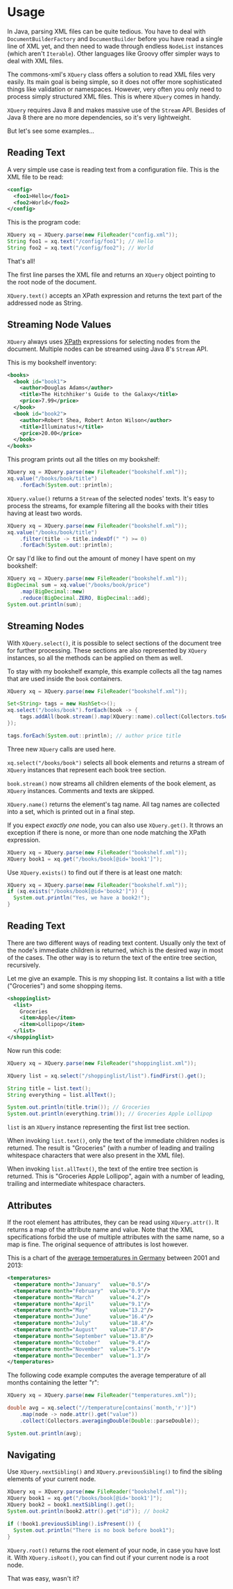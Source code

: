 # Usage

In Java, parsing XML files can be quite tedious. You have to deal with `DocumentBuilderFactory` and `DocumentBuilder` before you have read a single line of XML yet, and then need to wade through endless `NodeList` instances (which aren't `Iterable`). Other languages like Groovy offer simpler ways to deal with XML files.

The commons-xml's `XQuery` class offers a solution to read XML files very easily. Its main goal is being simple, so it does not offer more sophisticated things like validation or namespaces. However, very often you only need to process simply structured XML files. This is where `XQuery` comes in handy.

`XQuery` requires Java 8 and makes massive use of the `Stream` API. Besides of Java 8 there are no more dependencies, so it's very lightweight.

But let's see some examples...

## Reading Text

A very simple use case is reading text from a configuration file. This is the XML file to be read:

```xml
<config>
  <foo1>Hello</foo1>
  <foo2>World</foo2>
</config>
```

This is the program code:

```java
XQuery xq = XQuery.parse(new FileReader("config.xml"));
String foo1 = xq.text("/config/foo1"); // Hello
String foo2 = xq.text("/config/foo2"); // World
```

That's all!

The first line parses the XML file and returns an `XQuery` object pointing to the root node of the document.

`XQuery.text()` accepts an XPath expression and returns the text part of the addressed node as String.

## Streaming Node Values

`XQuery` always uses [XPath](http://www.w3.org/TR/xpath) expressions for selecting nodes from the document. Multiple nodes can be streamed using Java 8's `Stream` API.

This is my bookshelf inventory:

```xml
<books>
  <book id="book1">
    <author>Douglas Adams</author>
    <title>The Hitchhiker's Guide to the Galaxy</title>
    <price>7.99</price>
  </book>
  <book id="book2">
    <author>Robert Shea, Robert Anton Wilson</author>
    <title>Illuminatus!</title>
    <price>20.00</price>
  </book>
</books>
```

This program prints out all the titles on my bookshelf:

```java
XQuery xq = XQuery.parse(new FileReader("bookshelf.xml"));
xq.value("/books/book/title")
    .forEach(System.out::println);
```

`XQuery.value()` returns a `Stream` of the selected nodes' texts. It's easy to process the streams, for example filtering all the books with their titles having at least two words.

```java
XQuery xq = XQuery.parse(new FileReader("bookshelf.xml"));
xq.value("/books/book/title")
    .filter(title -> title.indexOf(" ") >= 0)
    .forEach(System.out::println);
```

Or say I'd like to find out the amount of money I have spent on my bookshelf:

```java
XQuery xq = XQuery.parse(new FileReader("bookshelf.xml"));
BigDecimal sum = xq.value("/books/book/price")
    .map(BigDecimal::new)
    .reduce(BigDecimal.ZERO, BigDecimal::add);
System.out.println(sum);
```

## Streaming Nodes

With `XQuery.select()`, it is possible to select sections of the document tree for further processing. These sections are also represented by `XQuery` instances, so all the methods can be applied on them as well.

To stay with my bookshelf example, this example collects all the tag names that are used inside the `book` containers.

```java
XQuery xq = XQuery.parse(new FileReader("bookshelf.xml"));

Set<String> tags = new HashSet<>();
xq.select("/books/book").forEach(book -> {
    tags.addAll(book.stream().map(XQuery::name).collect(Collectors.toSet()));
});

tags.forEach(System.out::println); // author price title
```

Three new `XQuery` calls are used here.

`xq.select("/books/book")` selects all book elements and returns a stream of `XQuery` instances that represent each book tree section.

`book.stream()` now streams all children elements of the book element, as `XQuery` instances. Comments and texts are skipped.

`XQuery.name()` returns the element's tag name. All tag names are collected into a set, which is printed out in a final step.

If you expect _exactly one_ node, you can also use `XQuery.get()`. It throws an exception if there is none, or more than one node matching the XPath expression.

```java
XQuery xq = XQuery.parse(new FileReader("bookshelf.xml"));
XQuery book1 = xq.get("/books/book[@id='book1']");
```

Use `XQuery.exists()` to find out if there is at least one match:

```java
XQuery xq = XQuery.parse(new FileReader("bookshelf.xml"));
if (xq.exists("/books/book[@id='book2']")) {
  System.out.println("Yes, we have a book2!");
}
```

## Reading Text

There are two different ways of reading text content. Usually only the text of the node's immediate children is returned, which is the desired way in most of the cases. The other way is to return the text of the entire tree section, recursively.

Let me give an example. This is my shopping list. It contains a list with a title ("Groceries") and some shopping items.

```xml
<shoppinglist>
  <list>
    Groceries
    <item>Apple</item>
    <item>Lollipop</item>
  </list>
</shoppinglist>
```

Now run this code:

```java
XQuery xq = XQuery.parse(new FileReader("shoppinglist.xml"));

XQuery list = xq.select("/shoppinglist/list").findFirst().get();

String title = list.text();
String everything = list.allText();

System.out.println(title.trim()); // Groceries
System.out.println(everything.trim()); // Groceries Apple Lollipop
```

`list` is an `XQuery` instance representing the first list tree section.

When invoking `list.text()`, only the text of the immediate children nodes is returned. The result is "Groceries" (with a number of leading and trailing whitespace characters that were also present in the XML file).

When invoking `list.allText()`, the text of the entire tree section is returned. This is "Groceries Apple Lollipop", again with a number of leading, trailing and intermediate whitespace characters.

## Attributes

If the root element has attributes, they can be read using `XQuery.attr()`. It returns a map of the attribute name and value. Note that the XML specifications forbid the use of multiple attributes with the same name, so a map is fine. The original sequence of attributes is lost however.

This is a chart of the [average temperatures in Germany](http://de.wikipedia.org/wiki/Zeitreihe_der_Lufttemperatur_in_Deutschland#Durchschnitt_.282001_bis_2013.29) between 2001 and 2013:

```xml
<temperatures>
  <temperature month="January"   value="0.5"/>
  <temperature month="February"  value="0.9"/>
  <temperature month="March"     value="4.2"/>
  <temperature month="April"     value="9.1"/>
  <temperature month="May"       value="13.2"/>
  <temperature month="June"      value="16.4"/>
  <temperature month="July"      value="18.4"/>
  <temperature month="August"    value="17.8"/>
  <temperature month="September" value="13.8"/>
  <temperature month="October"   value="9.4"/>
  <temperature month="November"  value="5.1"/>
  <temperature month="December"  value="1.3"/>
</temperatures>
```

The following code example computes the average temperature of all months containing the letter "r":

```java
XQuery xq = XQuery.parse(new FileReader("temperatures.xml"));

double avg = xq.select("//temperature[contains(`month,'r')]")
    .map(node -> node.attr().get("value"))
    .collect(Collectors.averagingDouble(Double::parseDouble));

System.out.println(avg);
```

## Navigating

Use `XQuery.nextSibling()` and `XQuery.previousSibling()` to find the sibling elements of your current node.

```java
XQuery xq = XQuery.parse(new FileReader("bookshelf.xml"));
XQuery book1 = xq.get("/books/book[@id='book1']");
XQuery book2 = book1.nextSibling().get();
System.out.println(book2.attr().get("id")); // book2

if (!book1.previousSibling().isPresent()) {
  System.out.println("There is no book before book1");
}
```

`XQuery.root()` returns the root element of your node, in case you have lost it. With `XQuery.isRoot()`, you can find out if your current node is a root node.

That was easy, wasn't it?
